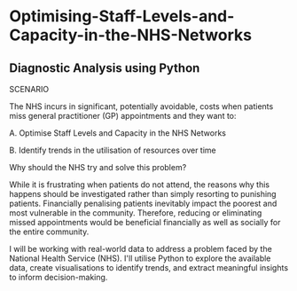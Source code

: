 # Optimising-Staff-Levels-and-Capacity-in-the-NHS-Networks

## Diagnostic Analysis using Python

SCENARIO 

The NHS incurs in significant, potentially avoidable, costs when patients miss general practitioner (GP) appointments and they want to:

A. Optimise Staff Levels and Capacity in the NHS Networks

B. Identify trends in the utilisation of resources over time

Why should the NHS try and solve this problem?

While it is frustrating when patients do not attend, the reasons why this happens should be investigated rather than simply resorting to punishing patients.
Financially penalising patients inevitably impact the poorest and most vulnerable in the community.
Therefore, reducing or eliminating missed appointments would be beneficial financially as well as socially for the entire community.

I will be working with real-world data to address a problem faced by the National Health Service (NHS). I'll utilise Python to explore the available data, create visualisations to identify trends, and extract meaningful insights to inform decision-making.
